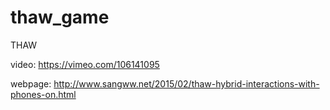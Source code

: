 # thaw_game
THAW

video: https://vimeo.com/106141095

webpage: http://www.sangww.net/2015/02/thaw-hybrid-interactions-with-phones-on.html
